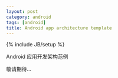 ```yaml
---
layout: post 
category: android
tags: [android]
title: Android app architecture template
---
```

{% include JB/setup %}

Android 应用开发架构范例

敬请期待...
